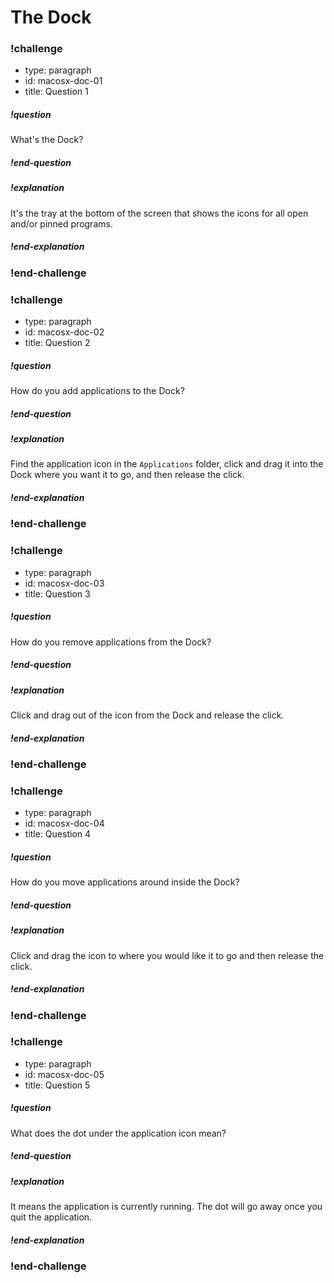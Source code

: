 # The Dock

### !challenge
* type: paragraph
* id: macosx-doc-01
* title: Question 1

##### !question
What's the Dock?
##### !end-question

##### !explanation
It's the tray at the bottom of the screen that shows the icons for all open and/or pinned programs.
##### !end-explanation
### !end-challenge

### !challenge
* type: paragraph
* id: macosx-doc-02
* title: Question 2

##### !question
How do you add applications to the Dock?
##### !end-question

##### !explanation
Find the application icon in the `Applications` folder, click and drag it into the Dock where you want it to go, and then release the click.
##### !end-explanation
### !end-challenge

### !challenge
* type: paragraph
* id: macosx-doc-03
* title: Question 3

##### !question
How do you remove applications from the Dock?
##### !end-question

##### !explanation
Click and drag out of the icon from the Dock and release the click.
##### !end-explanation
### !end-challenge

### !challenge
* type: paragraph
* id: macosx-doc-04
* title: Question 4

##### !question
How do you move applications around inside the Dock?
##### !end-question

##### !explanation
Click and drag the icon to where you would like it to go and then release the click.
##### !end-explanation
### !end-challenge

### !challenge
* type: paragraph
* id: macosx-doc-05
* title: Question 5

##### !question
What does the dot under the application icon mean?
##### !end-question

##### !explanation
It means the application is currently running. The dot will go away once you quit the application.
##### !end-explanation
### !end-challenge
